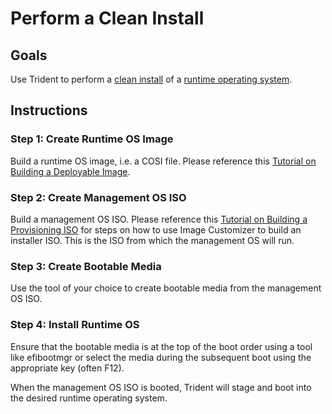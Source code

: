 
# Perform a Clean Install

## Goals

Use Trident to perform a [clean install](../Reference/Glossary.md#clean-install) of a [runtime operating system](../Reference/Glossary.md#runtime-os).

## Instructions

### Step 1: Create Runtime OS Image

Build a runtime OS image, i.e. a COSI file. Please reference this [Tutorial
on Building a Deployable Image](../Tutorials/Building-a-Deployable-Image.md).

### Step 2: Create Management OS ISO

Build a management OS ISO. Please reference this [Tutorial on Building a
Provisioning ISO](../Tutorials/Building-a-Provisioning-ISO.md) for steps on
how to use Image Customizer to build an installer ISO. This is the ISO from
which the management OS will run.

### Step 3: Create Bootable Media

Use the tool of your choice to create bootable media from the management OS ISO.

### Step 4: Install Runtime OS

Ensure that the bootable media is at the top of the boot order using a tool like efibootmgr or select the media during the subsequent boot using the appropriate key (often F12).

When the management OS ISO is booted, Trident will stage and boot into the desired runtime operating system.
